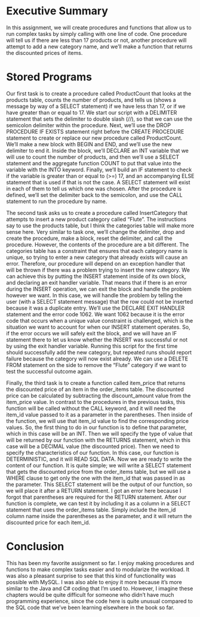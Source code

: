 # Executive Summary
In this assignment, we will create procedures and functions that allow us to run complex tasks by simply calling with one line of code. One procedure will tell us if there are less than 17 products or not, another procedure will attempt to add a new category name, and we’ll make a function that returns the discounted prices of items.

# Stored Programs
Our first task is to create a procedure called ProductCount that looks at the products table, counts the number of products, and tells us (shows a message by way of a SELECT statement) if we have less than 17, or if we have greater than or equal to 17. We start our script with a DELIMITER statement that sets the delimiter to double slash (//), so that we can use the semicolon delimiter within the procedure. Next, we’ll use the DROP PROCEDURE IF EXISTS statement right before the CREATE PROCEDURE statement to create or replace our new procedure called ProductCount. We’ll make a new block with BEGIN and END, and we’ll use the new delimiter to end it. Inside the block, we’ll DECLARE an INT variable that we will use to count the number of products, and then we’ll use a SELECT statement and the aggregate function COUNT to put that value into the variable with the INTO keyword. Finally, we’ll build an IF statement to check if the variable is greater than or equal to (>=) 17, and an accompanying ELSE statement that is used if that is not the case. A SELECT statement will exist in each of them to tell us which one was chosen. After the procedure is defined, we’ll set the delimiter back to the semicolon, and use the CALL statement to run the procedure by name.

The second task asks us to create a procedure called InsertCategory that attempts to insert a new product category called “Flute”. The instructions say to use the products table, but I think the categories table will make more sense here. Very similar to task one, we’ll change the delimiter, drop and create the procedure, make a block, reset the delimiter, and call the procedure. However, the contents of the procedure are a bit different. The categories table has a constraint that ensures that each category name is unique, so trying to enter a new category that already exists will cause an error. Therefore, our procedure will depend on an exception handler that will be thrown if there was a problem trying to insert the new category. We can achieve this by putting the INSERT statement inside of its own block, and declaring an exit handler variable. That means that if there is an error during the INSERT operation, we can exit the block and handle the problem however we want. In this case, we will handle the problem by telling the user (with a SELECT statement message) that the row could not be inserted because it was a duplicate entry. We’ll use the DECLARE EXIT HANDLER statement and the error code 1062. We want 1062 because it is the error code that occurs when a unique value constraint is challenged, which is the situation we want to account for when our INSERT statement operates. So, if the error occurs we will safely exit the block, and we will have an IF statement there to let us know whether the INSERT was successful or not by using the exit handler variable. Running this script for the first time should successfully add the new category, but repeated runs should report failure because the category will now exist already. We can use a DELETE FROM statement on the side to remove the “Flute” category if we want to test the successful outcome again.

Finally, the third task is to create a function called item_price that returns the discounted price of an item in the order_items table. The discounted price can be calculated by subtracting the discount_amount value from the item_price value. In contrast to the procedures in the previous tasks, this function will be called without the CALL keyword, and it will need the item_id value passed to it as a parameter in the parentheses. Then inside of the function, we will use that item_id value to find the corresponding price values. So, the first thing to do in our function is to define that parameter, which in this case will be an INT. Then we will specify the type of value that will be returned by our function with the RETURNS statement, which in this case will be a DECIMAL value (the discounted price). Then we need to specify the characteristics of our function. In this case, our function is DETERMINISTIC, and it will READ SQL DATA. Now we are ready to write the content of our function. It is quite simple; we will write a SELECT statement that gets the discounted price from the order_items table, but we will use a WHERE clause to get only the one with the item_id that was passed in as the parameter. This SELECT statement will be the output of our function, so we will place it after a RETURN statement. I got an error here because I forgot that parentheses are required for the RETURN statement. After our function is complete, we can test it by including it as a column in a SELECT statement that uses the order_items table. Simply include the item_id column name inside the parentheses as the parameter, and it will return the discounted price for each item_id.

# Conclusion
This has been my favorite assignment so far. I enjoy making procedures and functions to make complex tasks easier and to modularize the workload. It was also a pleasant surprise to see that this kind of functionality was possible with MySQL. I was also able to enjoy it more because it’s more similar to the Java and C# coding that I’m used to. However, I imagine these chapters would be quite difficult for someone who didn’t have much programming experience, since the code here is quite unusual compared to the SQL code that we’ve been learning elsewhere in the book so far.
